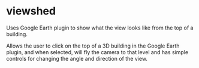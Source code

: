 viewshed
========

Uses Google Earth plugin to show what the view looks like from the top of a building.

Allows the user to click on the top of a 3D building in the Google Earth plugin, and
when selected, will fly the camera to that level and has simple controls for changing the
angle and direction of the view.
